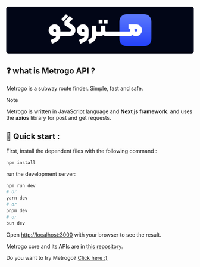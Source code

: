 ![Example Image](banner.png)
## ❓ what is Metrogo API ?

Metrogo is a subway route finder. Simple, fast and safe.

> [!NOTE]  
> Metrogo is written in JavaScript language and **Next js framework**. and uses the **axios** library for post and get requests.


## 🚀 Quick start :

First, install the dependent files with the following command :

```bash
npm install
```

run the development server:

```bash
npm run dev
# or
yarn dev
# or
pnpm dev
# or
bun dev
```

Open [http://localhost:3000](http://localhost:3000) with your browser to see the result.

Metrogo core and its APIs are in [this repository.](https://github.com/mohamadrzm/Metrogo-Core) 

Do you want to try Metrogo? [Click here :)](https://metrogo.vercel.app) 
